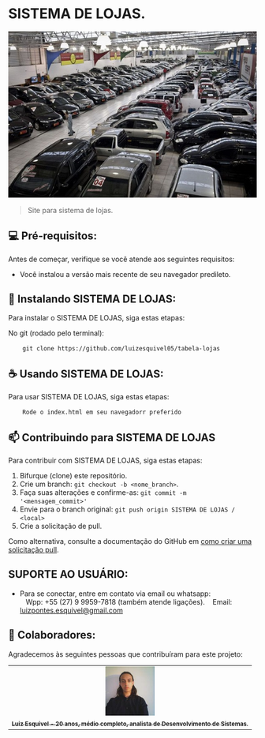 # SISTEMA DE LOJAS.

<img src="img/lojas.jpg" alt="exemplo imagem">

> Site para sistema de lojas.

## 💻 Pré-requisitos:

Antes de começar, verifique se você atende aos seguintes requisitos:
* Você instalou a versão mais recente de seu navegador predileto.

## 🚀 Instalando SISTEMA DE LOJAS:

Para instalar o SISTEMA DE LOJAS, siga estas etapas:

No git (rodado pelo terminal):
```
    git clone https://github.com/luizesquivel05/tabela-lojas
```

## ☕ Usando SISTEMA DE LOJAS:

Para usar SISTEMA DE LOJAS, siga estas etapas:

```
    Rode o index.html em seu navegadorr preferido
```

## 📫 Contribuindo para SISTEMA DE LOJAS
Para contribuir com SISTEMA DE LOJAS, siga estas etapas:

1. Bifurque (clone) este repositório.
2. Crie um branch: `git checkout -b <nome_branch>`.
3. Faça suas alterações e confirme-as: `git commit -m '<mensagem_commit>'`
4. Envie para o branch original: `git push origin SISTEMA DE LOJAS / <local>`
5. Crie a solicitação de pull.

Como alternativa, consulte a documentação do GitHub em [como criar uma solicitação pull](https://help.github.com/en/github/collaborating-with-issues-and-pull-requests/creating-a-pull-request).

## SUPORTE AO USUÁRIO:
- Para se conectar, entre em contato via email ou whatsapp: <br>
&nbsp;&nbsp;&nbsp;Wpp: +55 (27) 9 9959-7818 (também atende ligações).
&nbsp;&nbsp;&nbsp;Email: luizpontes.esquivel@gmail.com

## 🤝 Colaboradores:

Agradecemos às seguintes pessoas que contribuíram para este projeto:

<table>
  <tr>
    <td align="center">
      <a href="https://www.linkedin.com/in/luizesquivel/">
        <img src="img/luiz.png" width="100px;" alt="Foto de Luiz Esquivel"/><br>
        <sub>
          <b>Luiz Esquivel - 20 anos, médio completo, analista de Desenvolvimento de Sistemas.</b>
        </sub>
      </a>
    </td>
  </tr>
</table>